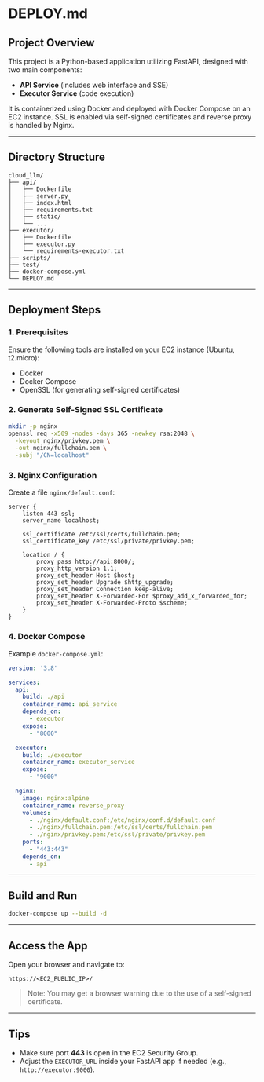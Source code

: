 # DEPLOY.md

## Project Overview

This project is a Python-based application utilizing FastAPI, designed with two main components:
- **API Service** (includes web interface and SSE)
- **Executor Service** (code execution)

It is containerized using Docker and deployed with Docker Compose on an EC2 instance. SSL is enabled via self-signed certificates and reverse proxy is handled by Nginx.

---

## Directory Structure

```
cloud_llm/
├── api/
│   ├── Dockerfile
│   ├── server.py
│   ├── index.html
│   ├── requirements.txt
│   ├── static/
│   └── ...
├── executor/
│   ├── Dockerfile
│   ├── executor.py
│   └── requirements-executor.txt
├── scripts/
├── test/
├── docker-compose.yml
└── DEPLOY.md
```

---

## Deployment Steps

### 1. Prerequisites

Ensure the following tools are installed on your EC2 instance (Ubuntu, t2.micro):
- Docker
- Docker Compose
- OpenSSL (for generating self-signed certificates)

### 2. Generate Self-Signed SSL Certificate

```bash
mkdir -p nginx
openssl req -x509 -nodes -days 365 -newkey rsa:2048 \
  -keyout nginx/privkey.pem \
  -out nginx/fullchain.pem \
  -subj "/CN=localhost"
```

### 3. Nginx Configuration

Create a file `nginx/default.conf`:

```nginx
server {
    listen 443 ssl;
    server_name localhost;

    ssl_certificate /etc/ssl/certs/fullchain.pem;
    ssl_certificate_key /etc/ssl/private/privkey.pem;

    location / {
        proxy_pass http://api:8000/;
        proxy_http_version 1.1;
        proxy_set_header Host $host;
        proxy_set_header Upgrade $http_upgrade;
        proxy_set_header Connection keep-alive;
        proxy_set_header X-Forwarded-For $proxy_add_x_forwarded_for;
        proxy_set_header X-Forwarded-Proto $scheme;
    }
}
```

### 4. Docker Compose

Example `docker-compose.yml`:

```yaml
version: '3.8'

services:
  api:
    build: ./api
    container_name: api_service
    depends_on:
      - executor
    expose:
      - "8000"

  executor:
    build: ./executor
    container_name: executor_service
    expose:
      - "9000"

  nginx:
    image: nginx:alpine
    container_name: reverse_proxy
    volumes:
      - ./nginx/default.conf:/etc/nginx/conf.d/default.conf
      - ./nginx/fullchain.pem:/etc/ssl/certs/fullchain.pem
      - ./nginx/privkey.pem:/etc/ssl/private/privkey.pem
    ports:
      - "443:443"
    depends_on:
      - api
```

---

## Build and Run

```bash
docker-compose up --build -d
```

---

## Access the App

Open your browser and navigate to:

```
https://<EC2_PUBLIC_IP>/
```

> Note: You may get a browser warning due to the use of a self-signed certificate.

---

## Tips

- Make sure port **443** is open in the EC2 Security Group.
- Adjust the `EXECUTOR_URL` inside your FastAPI app if needed (e.g., `http://executor:9000`).
